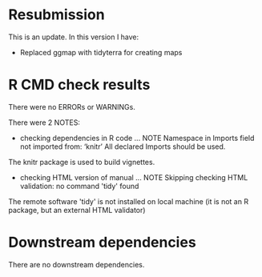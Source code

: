# Resubmission
This is an update. In this version I have:

* Replaced ggmap with tidyterra for creating maps

# R CMD check results

There were no ERRORs or WARNINGs.

There were 2 NOTES:

* checking dependencies in R code ... NOTE
  Namespace in Imports field not imported from: ‘knitr’
    All declared Imports should be used.

The knitr package is used to build vignettes.

* checking HTML version of manual ... NOTE
  Skipping checking HTML validation: no command 'tidy' found

The remote software 'tidy' is not installed on local machine (it is not an R
package, but an external HTML validator)

# Downstream dependencies

There are no downstream dependencies.